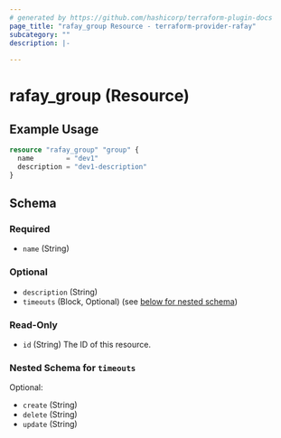 ```yaml
---
# generated by https://github.com/hashicorp/terraform-plugin-docs
page_title: "rafay_group Resource - terraform-provider-rafay"
subcategory: ""
description: |-
  
---
```


# rafay_group (Resource)



## Example Usage

```terraform
resource "rafay_group" "group" {
  name        = "dev1"
  description = "dev1-description"
}
```

<!-- schema generated by tfplugindocs -->
## Schema

### Required

- `name` (String)

### Optional

- `description` (String)
- `timeouts` (Block, Optional) (see [below for nested schema](#nestedblock--timeouts))

### Read-Only

- `id` (String) The ID of this resource.

<a id="nestedblock--timeouts"></a>
### Nested Schema for `timeouts`

Optional:

- `create` (String)
- `delete` (String)
- `update` (String)



